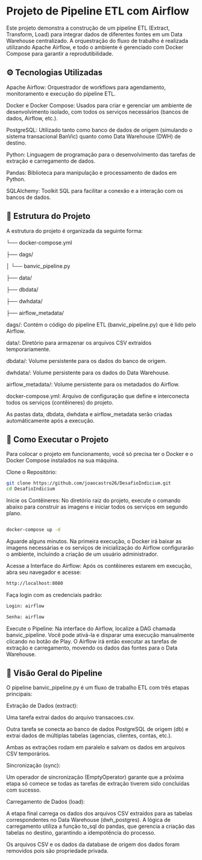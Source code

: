 # Projeto de Pipeline ETL com Airflow

Este projeto demonstra a construção de um pipeline ETL (Extract, Transform, Load) para integrar dados de diferentes fontes em um Data Warehouse centralizado. A orquestração do fluxo de trabalho é realizada utilizando Apache Airflow, e todo o ambiente é gerenciado com Docker Compose para garantir a reprodutibilidade.

## ⚙️ Tecnologias Utilizadas
Apache Airflow: Orquestrador de workflows para agendamento, monitoramento e execução do pipeline ETL.

Docker e Docker Compose: Usados para criar e gerenciar um ambiente de desenvolvimento isolado, com todos os serviços necessários (bancos de dados, Airflow, etc.).

PostgreSQL: Utilizado tanto como banco de dados de origem (simulando o sistema transacional BanVic) quanto como Data Warehouse (DWH) de destino.

Python: Linguagem de programação para o desenvolvimento das tarefas de extração e carregamento de dados.

Pandas: Biblioteca para manipulação e processamento de dados em Python.

SQLAlchemy: Toolkit SQL para facilitar a conexão e a interação com os bancos de dados.

## 📁 Estrutura do Projeto
A estrutura do projeto é organizada da seguinte forma:

└── docker-compose.yml

├── dags/

│   └── banvic_pipeline.py

├── data/

├── dbdata/

├── dwhdata/

├── airflow_metadata/


dags/: Contém o código do pipeline ETL (banvic_pipeline.py) que é lido pelo Airflow.

data/: Diretório para armazenar os arquivos CSV extraídos temporariamente. 

dbdata/: Volume persistente para os dados do banco de origem.

dwhdata/: Volume persistente para os dados do Data Warehouse.

airflow_metadata/: Volume persistente para os metadados do Airflow.

docker-compose.yml: Arquivo de configuração que define e interconecta todos os serviços (contêineres) do projeto.

As pastas data, dbdata, dwhdata e airflow_metadata serão criadas automáticamente após a execução.

## 🚀 Como Executar o Projeto
Para colocar o projeto em funcionamento, você só precisa ter o Docker e o Docker Compose instalados na sua máquina.

Clone o Repositório:

```Bash
git clone https://github.com/joaocastro26/DesafioIndicium.git
cd DesafioIndicium
```
Inicie os Contêineres:
No diretório raiz do projeto, execute o comando abaixo para construir as imagens e iniciar todos os serviços em segundo plano.

```Bash

docker-compose up -d
```
Aguarde alguns minutos. Na primeira execução, o Docker irá baixar as imagens necessárias e os serviços de inicialização do Airflow configurarão o ambiente, incluindo a criação de um usuário administrador.

Acesse a Interface do Airflow:
Após os contêineres estarem em execução, abra seu navegador e acesse:
```Bash
http://localhost:8080
```
Faça login com as credenciais padrão:

```Bash
Login: airflow

Senha: airflow
```
Execute o Pipeline:
Na interface do Airflow, localize a DAG chamada banvic_pipeline. Você pode ativá-la e disparar uma execução manualmente clicando no botão de Play. O Airflow irá então executar as tarefas de extração e carregamento, movendo os dados das fontes para o Data Warehouse.

## 🎯 Visão Geral do Pipeline
O pipeline banvic_pipeline.py é um fluxo de trabalho ETL com três etapas principais:

Extração de Dados (extract):

Uma tarefa extrai dados do arquivo transacoes.csv.

Outra tarefa se conecta ao banco de dados PostgreSQL de origem (db) e extrai dados de múltiplas tabelas (agencias, clientes, contas, etc.).

Ambas as extrações rodam em paralelo e salvam os dados em arquivos CSV temporários.

Sincronização (sync):

Um operador de sincronização (EmptyOperator) garante que a próxima etapa só comece se todas as tarefas de extração tiverem sido concluídas com sucesso.

Carregamento de Dados (load):

A etapa final carrega os dados dos arquivos CSV extraídos para as tabelas correspondentes no Data Warehouse (dwh_postgres). A lógica de carregamento utiliza a função to_sql do pandas, que gerencia a criação das tabelas no destino, garantindo a idempotência do processo.

Os arquivos CSV e os dados da database de origem dos dados foram removidos pois são propriedade privada.
